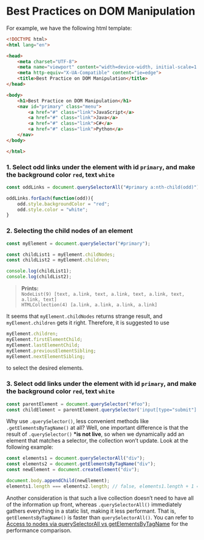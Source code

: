 # Best Practices on DOM Manipulation

For example, we have the following html template:

```html
<!DOCTYPE html>
<html lang="en">

<head>
    <meta charset="UTF-8">
    <meta name="viewport" content="width=device-width, initial-scale=1.0">
    <meta http-equiv="X-UA-Compatible" content="ie=edge">
    <title>Best Practice on DOM Manipulation</title>
</head>

<body>
    <h1>Best Practice on DOM Manipulation</h1>
    <nav id="primary" class="menu">
        <a href="#" class="link">JavaScript</a>
        <a href="#" class="link">Java</a>
        <a href="#" class="link">C#</a>
        <a href="#" class="link">Python</a>
    </nav>
</body>

</html>
```

### 1. Select **odd links** under the element with id `primary`, and make the background color `red`, text `white`

```js
const oddLinks = document.querySelectorAll("#primary a:nth-child(odd)");

oddLinks.forEach(function(odd)){
    odd.style.backgroundColor = "red";
    odd.style.color = "white";
}
```

### 2. Selecting the child nodes of an element

```js
const myElement = document.querySelector("#primary");

const childList1 = myElement.childNodes;
const childList2 = myElement.children;

console.log(childList1);
console.log(childList2);
```

> **Prints:**  
> `NodeList(9) [text, a.link, text, a.link, text, a.link, text, a.link, text]`  
> `HTMLCollection(4) [a.link, a.link, a.link, a.link]`

It seems that `myElement.childNodes` returns strange result, and `myElement.children` gets it right. Therefore, it is suggested to use

```js
myElement.children;
myElement.firstElementChild;
myElement.lastElementChild;
myElement.previousElementSibling;
myElement.nextElementSibling;
```

to select the desired elements.

### 3. Select **odd links** under the element with id `primary`, and make the background color `red`, text `white`

```js
const parentElement = document.querySelector("#foo");
const childElement = parentElement.querySelector('input[type="submit"]');
```

Why use `.querySelector()`, less convenient methods like `.getElementsByTagName()` at all? Well, one important difference is that the result of `.querySelector()` **\*is not live**, so when we dynamically add an element that matches a selector, the collection won’t update. Look at the following example:

```js
const elements1 = document.querySelectorAll("div");
const elements2 = document.getElementsByTagName("div");
const newElement = document.createElement("div");

document.body.appendChild(newElement);
elements1.length === elements2.length; // false, elements1.length + 1 = elements2.length
```

Another consideration is that such a live collection doesn’t need to have all of the information up front, whereas `.querySelectorAll()` immediately gathers everything in a static list, making it less performant. That is, `getElementsByTagName()` is faster than `querySelectorAll()`. You can refer to [Access to nodes via querySelectorAll vs getElementsByTagName](https://jsperf.com/access-to-nodes-via-queryselectorall-vs-getelementsbyta/5) for the performance comparison.
